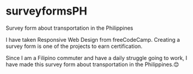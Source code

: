 # surveyformsPH
Survey form about transportation in the Philippines

I have taken Responsive Web Design from freeCodeCamp. Creating a survey form is one of the projects to earn certification. 

Since I am a Filipino commuter and have a daily struggle going to work, I have made this survey form about transportation in the Philippines.😊